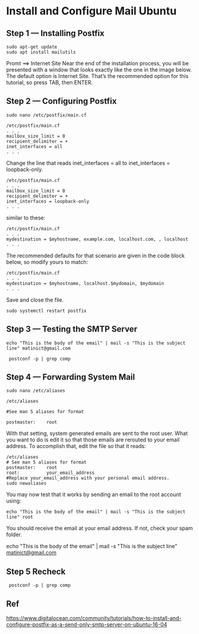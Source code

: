 
# Install and Configure  Mail Ubuntu 

## Step 1 — Installing Postfix 

    sudo apt-get update 
    sudo apt install mailutils
    
Promt ==> Internet Site  Near the end of the installation process, you will be presented with a window that looks exactly like the one in the image below. The default option is Internet Site. That’s the recommended option for this tutorial, so press TAB, then ENTER.

## Step 2 — Configuring Postfix 

    sudo nano /etc/postfix/main.cf  

    /etc/postfix/main.cf
    . . .
    mailbox_size_limit = 0
    recipient_delimiter = +
    inet_interfaces = all
    . . .
 
Change the line that reads inet_interfaces = all to inet_interfaces = loopback-only.

    /etc/postfix/main.cf
    . . .
    mailbox_size_limit = 0
    recipient_delimiter = +
    inet_interfaces = loopback-only
    . . .
 similar to these:

    /etc/postfix/main.cf
    . . .
    mydestination = $myhostname, example.com, localhost.com, , localhost
    . . .
The recommended defaults for that scenario are given in the code block below, so modify yours to match:

    /etc/postfix/main.cf
    . . .
    mydestination = $myhostname, localhost.$mydomain, $mydomain
    . . .

Save and close the file.


    sudo systemctl restart postfix
    
## Step 3 — Testing the SMTP Server

    echo "This is the body of the email" | mail -s "This is the subject line" matinict@gmail.com
    
     postconf -p | grep comp
 
  

## Step 4 — Forwarding System Mail 

    sudo nano /etc/aliases  
    
    /etc/aliases
    
    #See man 5 aliases for format
    
    postmaster:    root
 
With that setting, system generated emails are sent to the root user. What you want to do is edit it so that those emails are rerouted to your email address. To accomplish that, edit the file so that it reads:

    /etc/aliases
    # See man 5 aliases for format
    postmaster:    root
    root:          your_email_address    
    #Replace your_email_address with your personal email address.     
    sudo newaliases
 
You may now test that it works by sending an email to the root account using:

    echo "This is the body of the email" | mail -s "This is the subject line" root
 
You should receive the email at your email address. If not, check your spam folder.


echo "This is the body of the email" | mail -s "This is the subject line" matinict@gmail.com

## Step 5 Recheck

     postconf -p | grep comp



## Ref


https://www.digitalocean.com/community/tutorials/how-to-install-and-configure-postfix-as-a-send-only-smtp-server-on-ubuntu-16-04
